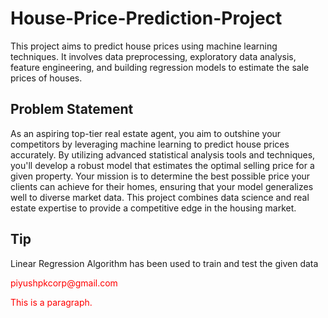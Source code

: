 # House-Price-Prediction-Project
This project aims to predict house prices using machine learning techniques. It involves data preprocessing, exploratory data analysis, feature engineering, and building regression models to estimate the sale prices of houses.

<h2><bold>Problem Statement</bold></h2>
<p>As an aspiring top-tier real estate agent, you aim to outshine your competitors by leveraging machine learning to predict house prices accurately. By utilizing advanced statistical analysis tools and techniques, you'll develop a robust model that estimates the optimal selling price for a given property. Your mission is to determine the best possible price your clients can achieve for their homes, ensuring that your model generalizes well to diverse market data. This project combines data science and real estate expertise to provide a competitive edge in the housing market.</p>
<h2>Tip</h2>
<p>Linear Regression Algorithm has been used to train and test the given data</p>
<p style="color:red;">piyushpkcorp@gmail.com</p>
<p style="color:red;">This is a paragraph.</p>
